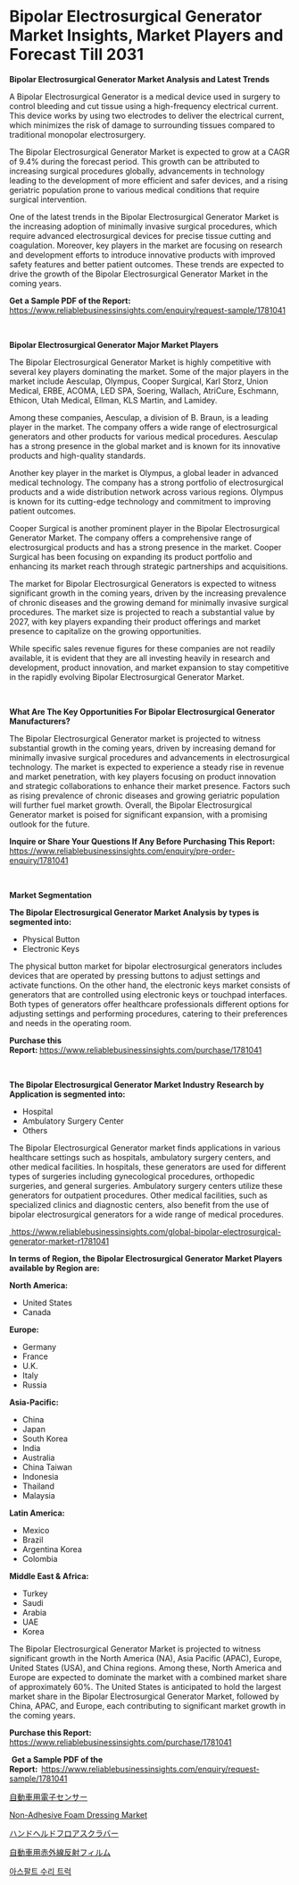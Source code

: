 <p><h1>Bipolar Electrosurgical Generator Market Insights, Market Players and Forecast Till 2031</h1></p><p><strong>Bipolar Electrosurgical Generator Market Analysis and Latest Trends</strong></p>
<p><p>A Bipolar Electrosurgical Generator is a medical device used in surgery to control bleeding and cut tissue using a high-frequency electrical current. This device works by using two electrodes to deliver the electrical current, which minimizes the risk of damage to surrounding tissues compared to traditional monopolar electrosurgery.</p><p>The Bipolar Electrosurgical Generator Market is expected to grow at a CAGR of 9.4% during the forecast period. This growth can be attributed to increasing surgical procedures globally, advancements in technology leading to the development of more efficient and safer devices, and a rising geriatric population prone to various medical conditions that require surgical intervention.</p><p>One of the latest trends in the Bipolar Electrosurgical Generator Market is the increasing adoption of minimally invasive surgical procedures, which require advanced electrosurgical devices for precise tissue cutting and coagulation. Moreover, key players in the market are focusing on research and development efforts to introduce innovative products with improved safety features and better patient outcomes. These trends are expected to drive the growth of the Bipolar Electrosurgical Generator Market in the coming years.</p></p>
<p><strong>Get a Sample PDF of the Report:&nbsp;</strong> <a href="https://www.reliablebusinessinsights.com/enquiry/request-sample/1781041">https://www.reliablebusinessinsights.com/enquiry/request-sample/1781041</a></p>
<p>&nbsp;</p>
<p><strong>Bipolar Electrosurgical Generator Major Market Players</strong></p>
<p><p>The Bipolar Electrosurgical Generator Market is highly competitive with several key players dominating the market. Some of the major players in the market include Aesculap, Olympus, Cooper Surgical, Karl Storz, Union Medical, ERBE, ACOMA, LED SPA, Soering, Wallach, AtriCure, Eschmann, Ethicon, Utah Medical, Ellman, KLS Martin, and Lamidey.</p><p>Among these companies, Aesculap, a division of B. Braun, is a leading player in the market. The company offers a wide range of electrosurgical generators and other products for various medical procedures. Aesculap has a strong presence in the global market and is known for its innovative products and high-quality standards.</p><p>Another key player in the market is Olympus, a global leader in advanced medical technology. The company has a strong portfolio of electrosurgical products and a wide distribution network across various regions. Olympus is known for its cutting-edge technology and commitment to improving patient outcomes.</p><p>Cooper Surgical is another prominent player in the Bipolar Electrosurgical Generator Market. The company offers a comprehensive range of electrosurgical products and has a strong presence in the market. Cooper Surgical has been focusing on expanding its product portfolio and enhancing its market reach through strategic partnerships and acquisitions.</p><p>The market for Bipolar Electrosurgical Generators is expected to witness significant growth in the coming years, driven by the increasing prevalence of chronic diseases and the growing demand for minimally invasive surgical procedures. The market size is projected to reach a substantial value by 2027, with key players expanding their product offerings and market presence to capitalize on the growing opportunities.</p><p>While specific sales revenue figures for these companies are not readily available, it is evident that they are all investing heavily in research and development, product innovation, and market expansion to stay competitive in the rapidly evolving Bipolar Electrosurgical Generator Market.</p></p>
<p>&nbsp;</p>
<p><strong>What Are The Key Opportunities For Bipolar Electrosurgical Generator Manufacturers?</strong></p>
<p><p>The Bipolar Electrosurgical Generator market is projected to witness substantial growth in the coming years, driven by increasing demand for minimally invasive surgical procedures and advancements in electrosurgical technology. The market is expected to experience a steady rise in revenue and market penetration, with key players focusing on product innovation and strategic collaborations to enhance their market presence. Factors such as rising prevalence of chronic diseases and growing geriatric population will further fuel market growth. Overall, the Bipolar Electrosurgical Generator market is poised for significant expansion, with a promising outlook for the future.</p></p>
<p><strong>Inquire or Share Your Questions If Any Before Purchasing This Report:</strong> <a href="https://www.reliablebusinessinsights.com/enquiry/pre-order-enquiry/1781041">https://www.reliablebusinessinsights.com/enquiry/pre-order-enquiry/1781041</a></p>
<p>&nbsp;</p>
<p><strong>Market Segmentation</strong></p>
<p><strong>The Bipolar Electrosurgical Generator Market Analysis by types is segmented into:</strong></p>
<p><ul><li>Physical Button</li><li>Electronic Keys</li></ul></p>
<p><p>The physical button market for bipolar electrosurgical generators includes devices that are operated by pressing buttons to adjust settings and activate functions. On the other hand, the electronic keys market consists of generators that are controlled using electronic keys or touchpad interfaces. Both types of generators offer healthcare professionals different options for adjusting settings and performing procedures, catering to their preferences and needs in the operating room.</p></p>
<p><strong>Purchase this Report:&nbsp;</strong><a href="https://www.reliablebusinessinsights.com/purchase/1781041">https://www.reliablebusinessinsights.com/purchase/1781041</a></p>
<p>&nbsp;</p>
<p><strong>The Bipolar Electrosurgical Generator Market Industry Research by Application is segmented into:</strong></p>
<p><ul><li>Hospital</li><li>Ambulatory Surgery Center</li><li>Others</li></ul></p>
<p><p>The Bipolar Electrosurgical Generator market finds applications in various healthcare settings such as hospitals, ambulatory surgery centers, and other medical facilities. In hospitals, these generators are used for different types of surgeries including gynecological procedures, orthopedic surgeries, and general surgeries. Ambulatory surgery centers utilize these generators for outpatient procedures. Other medical facilities, such as specialized clinics and diagnostic centers, also benefit from the use of bipolar electrosurgical generators for a wide range of medical procedures.</p></p>
<p><a href="https://www.reliablebusinessinsights.com/global-bipolar-electrosurgical-generator-market-r1781041">&nbsp;https://www.reliablebusinessinsights.com/global-bipolar-electrosurgical-generator-market-r1781041</a></p>
<p><strong>In terms of Region, the Bipolar Electrosurgical Generator Market Players available by Region are:</strong></p>
<p>
    <p> <strong> North America: </strong>
        <ul>
            <li>United States</li>
            <li>Canada</li>
        </ul>
        </p> 
    <p> <strong> Europe: </strong>
        <ul>
            <li>Germany</li>
            <li>France</li>
            <li>U.K.</li>
            <li>Italy</li>
            <li>Russia</li>
        </ul>
        </p> 
    <p> <strong> Asia-Pacific: </strong>
        <ul>
            <li>China</li>
            <li>Japan</li>
            <li>South Korea</li>
            <li>India</li>
            <li>Australia</li>
            <li>China Taiwan</li>
            <li>Indonesia</li>
            <li>Thailand</li>
            <li>Malaysia</li>
        </ul>
        </p> 
    <p> <strong> Latin America: </strong>
        <ul>
            <li>Mexico</li>
            <li>Brazil</li>
            <li>Argentina Korea</li>
            <li>Colombia</li>
        </ul>
        </p> 
    <p> <strong> Middle East & Africa: </strong>
        <ul>
            <li>Turkey</li>
            <li>Saudi</li>
            <li>Arabia</li>
            <li>UAE</li>
            <li>Korea</li>
        </ul>
    </p>
    </p>
<p><p>The Bipolar Electrosurgical Generator Market is projected to witness significant growth in the North America (NA), Asia Pacific (APAC), Europe, United States (USA), and China regions. Among these, North America and Europe are expected to dominate the market with a combined market share of approximately 60%. The United States is anticipated to hold the largest market share in the Bipolar Electrosurgical Generator Market, followed by China, APAC, and Europe, each contributing to significant market growth in the coming years.</p></p>
<p><strong>Purchase this Report: </strong><a href="https://www.reliablebusinessinsights.com/purchase/1781041">https://www.reliablebusinessinsights.com/purchase/1781041</a></p>
<p>&nbsp;<strong>Get a Sample PDF of the Report:&nbsp;&nbsp;</strong><a href="https://www.reliablebusinessinsights.com/enquiry/request-sample/1781041">https://www.reliablebusinessinsights.com/enquiry/request-sample/1781041</a></p>
<p><strong></strong></p>
<p><p><a href="https://medium.com/@akio198300/%E8%87%AA%E5%8B%95%E8%BB%8A%E7%94%A8%E3%82%A8%E3%83%AC%E3%82%AF%E3%83%88%E3%83%AD%E3%83%8B%E3%82%AF%E3%82%B9%E3%82%BB%E3%83%B3%E3%82%B5%E3%83%BC%E5%B8%82%E5%A0%B4%E3%81%AE%E3%82%B5%E3%82%A4%E3%82%BA-%E5%B8%82%E5%A0%B4%E5%B1%95%E6%9C%9B%E3%81%8A%E3%82%88%E3%81%B3%E5%B8%82%E5%A0%B4%E4%BA%88%E6%B8%AC-2024%E5%B9%B4%E3%81%8B%E3%82%892031%E5%B9%B4%E3%81%BE%E3%81%A7-bdc47d9cdbab">自動車用電子センサー</a></p><p><a href="https://github.com/susanjprice2023/Market-Research-Report-List-1/blob/main/non-adhesive-foam-dressing-market.md">Non-Adhesive Foam Dressing Market</a></p><p><a href="https://github.com/MosesSpinka1914/Market-Research-Report-List-2/blob/main/5141676104763.md">ハンドヘルドフロアスクラバー</a></p><p><a href="https://medium.com/@leeweir2009/%E8%87%AA%E5%8B%95%E8%BB%8A%E7%94%A8%E8%B5%A4%E5%A4%96%E7%B7%9A%E5%8F%8D%E5%B0%84%E3%83%95%E3%82%A3%E3%83%AB%E3%83%A0%E3%81%AE%E5%B8%82%E5%A0%B4%E5%88%86%E6%9E%90-%E3%81%9D%E3%81%AEcagr-%E5%B8%82%E5%A0%B4%E3%82%BB%E3%82%B0%E3%83%A1%E3%83%B3%E3%83%86%E3%83%BC%E3%82%B7%E3%83%A7%E3%83%B3-%E3%82%B0%E3%83%AD%E3%83%BC%E3%83%90%E3%83%AB%E7%94%A3%E6%A5%AD%E6%A6%82%E8%A6%81-0875dcb86e54">自動車用赤外線反射フィルム</a></p><p><a href="https://medium.com/@jaleelweissnat2022/%EC%95%84%EC%8A%A4%ED%8C%94%ED%8A%B8-%EC%88%98%EB%A6%AC-%ED%8A%B8%EB%9F%AD-%EC%8B%9C%EC%9E%A5-%EA%B7%9C%EB%AA%A8-%EC%8B%9C%EC%9E%A5-%EC%A0%84%EB%A7%9D-%EB%B0%8F-%EC%8B%9C%EC%9E%A5-%EC%98%88%EC%B8%A1-2024%EB%85%84%EB%B6%80%ED%84%B0-2031%EB%85%84-0d44c2d30b6a">아스팔트 수리 트럭</a></p></p>